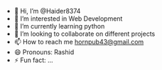 - 👋 Hi, I’m @Haider8374
- 👀 I’m interested in Web Development
- 🌱 I’m currently learning python
- 💞️ I’m looking to collaborate on different projects
- 📫 How to reach me hornpub43@gmail.com
- 😄 Pronouns: Rashid
- ⚡ Fun fact: ...

<!---
Haider8374/Haider8374 is a ✨ special ✨ repository because its `README.md` (this file) appears on your GitHub profile.
You can click the Preview link to take a look at your changes.
--->
